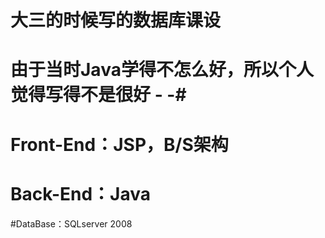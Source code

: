 # 大三的时候写的数据库课设
# 由于当时Java学得不怎么好，所以个人觉得写得不是很好 - -#
# Front-End：JSP，B/S架构
# Back-End：Java
#DataBase：SQLserver 2008
